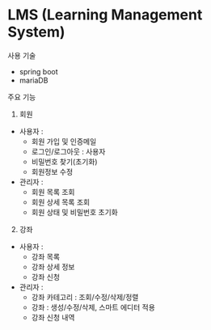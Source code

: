 # LMS (Learning Management System)

사용 기술
- spring boot 
- mariaDB

주요 기능
1. 회원 
- 사용자 : 
	- 회원 가입 및 인증메일
	- 로그인/로그아웃 : 사용자
	- 비밀번호 찾기(초기화)
	- 회원정보 수정
- 관리자 : 
	- 회원 목록 조회
	- 회원 상세 목록 조회
	- 회원 상태 및 비밀번호 초기화
2. 강좌
- 사용자 :
	- 강좌 목록
	- 강좌 상세 정보
	- 강좌 신청
- 관리자 :
	- 강좌 카테고리 : 조회/수정/삭제/정렬
	- 강좌 : 생성/수정/삭제, 스마트 에디터 적용
	- 강좌 신청 내역

